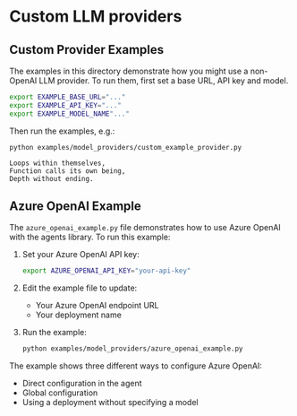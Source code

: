 # Custom LLM providers

## Custom Provider Examples

The examples in this directory demonstrate how you might use a non-OpenAI LLM provider. To run them, first set a base URL, API key and model.

```bash
export EXAMPLE_BASE_URL="..."
export EXAMPLE_API_KEY="..."
export EXAMPLE_MODEL_NAME"..."
```

Then run the examples, e.g.:

```
python examples/model_providers/custom_example_provider.py

Loops within themselves,
Function calls its own being,
Depth without ending.
```

## Azure OpenAI Example

The `azure_openai_example.py` file demonstrates how to use Azure OpenAI with the agents library. To run this example:

1. Set your Azure OpenAI API key:
   ```bash
   export AZURE_OPENAI_API_KEY="your-api-key"
   ```

2. Edit the example file to update:
   - Your Azure OpenAI endpoint URL
   - Your deployment name

3. Run the example:
   ```bash
   python examples/model_providers/azure_openai_example.py
   ```

The example shows three different ways to configure Azure OpenAI:
- Direct configuration in the agent
- Global configuration
- Using a deployment without specifying a model
